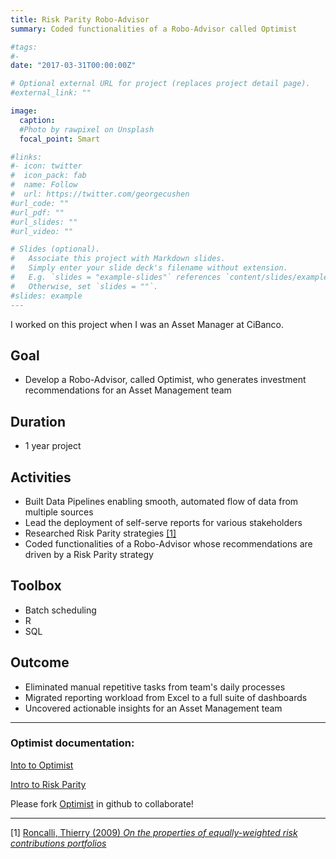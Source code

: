 ```yaml
---
title: Risk Parity Robo-Advisor
summary: Coded functionalities of a Robo-Advisor called Optimist

#tags:
#- 
date: "2017-03-31T00:00:00Z"

# Optional external URL for project (replaces project detail page).
#external_link: ""

image:
  caption: 
  #Photo by rawpixel on Unsplash
  focal_point: Smart

#links:
#- icon: twitter
#  icon_pack: fab
#  name: Follow
#  url: https://twitter.com/georgecushen
#url_code: ""
#url_pdf: ""
#url_slides: ""
#url_video: ""

# Slides (optional).
#   Associate this project with Markdown slides.
#   Simply enter your slide deck's filename without extension.
#   E.g. `slides = "example-slides"` references `content/slides/example-slides.md`.
#   Otherwise, set `slides = ""`.
#slides: example
---
```


I worked on this project when I was an Asset Manager at CiBanco.

## Goal 
   - Develop a Robo-Advisor, called Optimist, who generates investment recommendations for an Asset Management team

## Duration
   - 1 year project

## Activities
   - Built Data Pipelines enabling smooth, automated flow of data from multiple sources
   - Lead the deployment of self-serve reports for various stakeholders
   - Researched Risk Parity strategies [[1]](#ref1)
   - Coded functionalities of a Robo-Advisor whose recommendations are driven by a Risk Parity strategy

## Toolbox
   - Batch scheduling
   - R
   - SQL

## Outcome
   - Eliminated manual repetitive tasks from team's daily processes
   - Migrated reporting workload from Excel to a full suite of dashboards
   - Uncovered actionable insights for an Asset Management team

---

### Optimist documentation:

[Into to Optimist](https://audiracmichelle.github.io/risk_parity_seminar/seminar/intro.html)

[Intro to Risk Parity](https://audiracmichelle.github.io/risk_parity_seminar/seminar/risk_parity.html)


Please fork [Optimist](https://github.com/audiracmichelle/optimist) in github to collaborate!

---

<a name="ref1"></a>
[1] [Roncalli, Thierry (2009) *On the properties of equally-weighted
risk contributions portfolios*](http://www.thierry-roncalli.com/download/erc.pdf)